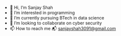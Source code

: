 - 👋 Hi, I’m Sanjay Shah
- 👀 I’m interested in programming 
- 🌱 I’m currently pursuing BTech in data science 
- 💞️ I’m looking to collaborate on cyber security 
- 📫 How to reach me 📬 sanjayshah3091@gmail.com

<!---
Sanjayshah3091/Sanjayshah3091 is a ✨ special ✨ repository because its `README.md` (this file) appears on your GitHub profile.
You can click the Preview link to take a look at your changes.
--->
